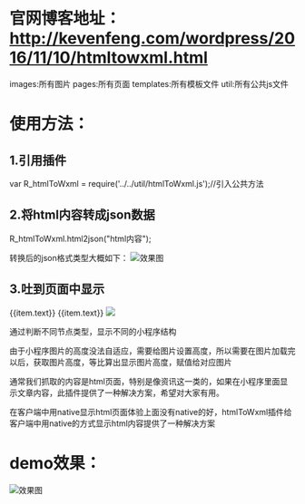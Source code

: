 # 官网博客地址：http://kevenfeng.com/wordpress/2016/11/10/htmltowxml.html
images:所有图片
pages:所有页面
templates:所有模板文件
util:所有公共js文件

# 使用方法：
##  1.引用插件
var R_htmlToWxml = require('../../util/htmlToWxml.js');//引入公共方法
##  2.将html内容转成json数据
R_htmlToWxml.html2json("html内容");

转换后的json格式类型大概如下：
![效果图](http://kevenfeng.com/wordpress/wp-content/uploads/2016/11/f063d9e8-f3f6-4312-81df-def678d45a54.png)
## 3.吐到页面中显示
<block wx:for="{{content}}"  wx:for-index="idy"  wx:for-item="cellData">
        <block  wx:if="{{cellData.type == 'view'}}">
            <view class="p">
                <block  wx:for="{{cellData.child}}" wx:key="text">
                    <block  wx:if="{{item.type == 'a'}}">
                        <text class="a" data-seccode="{{item.attr['data-seccode']}}" data-secname="{{item.attr['data-secname']}}" bindtap="stockClick">{{item.text}}</text>
                    </block>
                    <block  wx:else>
                        <text>{{item.text}}</text>
                    </block>
                </block>
            </view>
        </block>
        <block wx:if="{{cellData.type == 'img'}}">
            <image class="img" data-index="{{idy}}" style="height: {{cellData.attr.height?cellData.attr.height:0}}px"  mode="aspectFit" src="{{cellData.attr.src}}" bindload="imageLoad"></image>
        </block>
    </block>
    
通过判断不同节点类型，显示不同的小程序结构

由于小程序图片的高度没法自适应，需要给图片设置高度，所以需要在图片加载完以后，获取图片高度，等比算出显示图片高度，赋值给对应图片

通常我们抓取的内容是html页面，特别是像资讯这一类的，如果在小程序里面显示文章内容，此插件提供了一种解决方案，希望对大家有用。

在客户端中用native显示html页面体验上面没有native的好，htmlToWxml插件给客户端中用native的方式显示html内容提供了一种解决方案

# demo效果：
![效果图](http://kevenfeng.com/wordpress/wp-content/uploads/2016/11/75f3150c-9e0a-40a8-80bd-473da90e2152.png)




